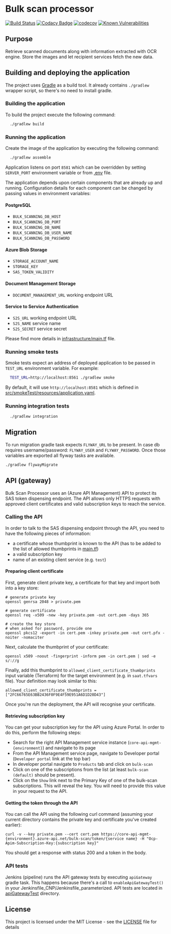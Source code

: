 # Bulk scan processor

[![Build Status](https://travis-ci.org/hmcts/bulk-scan-processor.svg?branch=master)](https://travis-ci.org/hmcts/bulk-scan-processor)
[![Codacy Badge](https://api.codacy.com/project/badge/Grade/958fd3d74a194a0f8b9529cbc012293e)](https://www.codacy.com/app/HMCTS/bulk-scan-processor)
[![codecov](https://codecov.io/gh/hmcts/bulk-scan-processor/branch/master/graph/badge.svg)](https://codecov.io/gh/hmcts/bulk-scan-processor)
[![Known Vulnerabilities](https://snyk.io/test/github/hmcts/bulk-scan-processor/badge.svg)](https://snyk.io/test/github/hmcts/bulk-scan-processor)

## Purpose

Retrieve scanned documents along with information extracted with OCR engine. Store the images and let recipient
services fetch the new data.

## Building and deploying the application

The project uses [Gradle](https://gradle.org) as a build tool. It already contains
`./gradlew` wrapper script, so there's no need to install gradle.

### Building the application

To build the project execute the following command:

```bash
  ./gradlew build
```

### Running the application

Create the image of the application by executing the following command:

```bash
  ./gradlew assemble
```

Application listens on port `8581` which can be overridden by setting `SERVER_PORT` environment variable or from [.env](/.env) file.

The application depends upon certain components that are already up and running.
Configuration details for each component can be changed by passing values in environment variables:

#### PostgreSQL
 * `BULK_SCANNING_DB_HOST`
 * `BULK_SCANNING_DB_PORT`
 * `BULK_SCANNING_DB_NAME`
 * `BULK_SCANNING_DB_USER_NAME`
 * `BULK_SCANNING_DB_PASSWORD`

#### Azure Blob Storage
 * `STORAGE_ACCOUNT_NAME`
 * `STORAGE_KEY`
 * `SAS_TOKEN_VALIDITY`

#### Document Management Storage
 * `DOCUMENT_MANAGEMENT_URL` working endpoint URL

#### Service to Service Authentication
 * `S2S_URL` working endpoint URL
 * `S2S_NAME` service name
 * `S2S_SECRET` service secret

Please find more details in [infrastructure/main.tf](/infrastructure/main.tf) file.

### Running smoke tests

Smoke tests expect an address of deployed application to be passed in `TEST_URL` environment variable. For example:

```bash
  TEST_URL=http://localhost:8561 ./gradlew smoke
```

By default, it will use `http://localhost:8581` which is defined in [src/smokeTest/resources/application.yaml](/src/smokeTest/resources/application.yaml).

### Running integration tests

```bash
  ./gradlew integration
```

## Migration

To run migration gradle task expects `FLYWAY_URL` to be present. In case db requires username/password: `FLYWAY_USER` and `FLYWAY_PASSWORD`. Once those variables are exported all flyway tasks are available.

```bash
./gradlew flywayMigrate
```

## API (gateway)

Bulk Scan Processor uses an (Azure API Management) API to protect its SAS token dispensing endpoint.
The API allows only HTTPS requests with approved client certificates and valid subscription keys to reach
the service.

### Calling the API

In order to talk to the SAS dispensing endpoint through the API, you need to have the following pieces
of information:
- a certificate whose thumbprint is known to the API (has to be added to the list of allowed thumbprints in [main.tf](infrastructure/main.tf))
- a valid subscription key
- name of an existing client service (e.g. `test`)

#### Preparing client certificate
First, generate client private key, a certificate for that key and import both into a key store:

```
# generate private key
openssl genrsa 2048 > private.pem

# generate certificate
openssl req -x509 -new -key private.pem -out cert.pem -days 365

# create the key store
# when asked for password, provide one
openssl pkcs12 -export -in cert.pem -inkey private.pem -out cert.pfx -noiter -nomaciter
```

Next, calculate the thumbprint of your certificate:

```
openssl x509 -noout -fingerprint -inform pem -in cert.pem | sed -e s/://g
```

Finally, add this thumbprint to `allowed_client_certificate_thumbprints` input variable (Terraform)
for the target environment (e.g. in `saat.tfvars` file). Your definition may look similar to this:

```
allowed_client_certificate_thumbprints = ["2FC66765E63BB2436F0F9E4F59E951A6D1D20D43"]
```

Once you're run the deployment, the API will recognise your certificate.

#### Retrieving subscription key

You can get your subscription key for the API using Azure Portal. In order to do this, perform the following steps:
- Search for the right API Management service instance (`core-api-mgmt-{environment}`) and navigate to its page
- From the API Management service page, navigate to Developer portal (`Developer portal` link at the top bar)
- In developer portal navigate to `Products` tab and click on `bulk-scan`
- Click on one of the subscriptions from the list (at least `bulk-scan (default)` should be present).
- Click on the `Show` link next to the Primary Key of one of the bulk-scan subscriptions. This will
reveal the key. You will need to provide this value in your request to the API.

#### Getting the token through the API

You can call the API using the following curl command (assuming your current directory contains the private key
and certificate you've created earlier):

```
curl -v --key private.pem --cert cert.pem https://core-api-mgmt-{environment}.azure-api.net/bulk-scan/token/{service name} -H "Ocp-Apim-Subscription-Key:{subscription key}"
```

You should get a response with status 200 and a token in the body.

### API tests

Jenkins (pipeline) runs the API gateway tests by executing `apiGateway` gradle task. This happens because
there's a call to `enableApiGatewayTest()` in your Jenkinsfile_CNP/Jenkinsfile_parameterized. API tests
are located in [apiGatewayTest](src/apiGatewayTest) directory.

## License

This project is licensed under the MIT License - see the [LICENSE](LICENSE) file for details


